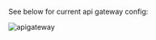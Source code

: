 See below for current api gateway config:

![apigateway](https://github.com/DillonPetschke/CYBR8470-Project/assets/51690971/e1366f3c-62e7-4972-bfcb-95524ed67031)
